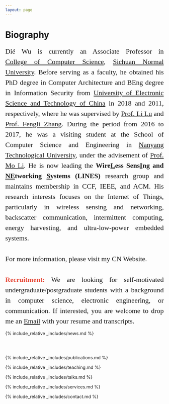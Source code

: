 ```yaml
---
layout: page
---
```


<h1>Biography</h1> 

<div style="font: 22px/1.5 Crimson Pro, serif; text-align:justify">
Dié Wu is currently an Associate Professor in <a href="https://cs.sicnu.edu.cn/">College of Computer Science</a>, <a href="https://www.sicnu.edu.cn/">Sichuan Normal University</a>. Before serving as a faculty, he obtained his PhD degree in Computer Architecture and BEng degree in Information Security from <a href="https://www.uestc.edu.cn">University of Electronic Science and Technology of China</a> in 2018 and 2011, respectively, where he was supervised by <a href="https://www.scse.uestc.edu.cn/info/1081/12001.htm">Prof. Li Lu</a> and <a href="https://sise.uestc.edu.cn/info/1035/5658.htm">Prof. Fengli Zhang</a>. During the period from 2016 to 2017, he was a visiting student at the School of Computer Science and Engineering in <a href="https://www.ntu.edu.sg/">Nanyang Technological University</a>, under the advisement of <a href="https://cse.hkust.edu.hk/~lim/">Prof. Mo Li</a>. He is now leading the <b>Wire<u>L</u>ess Sens<u>I</u>ng and <u>NE</u>tworking <u>S</u>ystems (LINES)</b> research group and maintains membership in CCF, IEEE, and ACM. His research interests focuses on the Internet of Things, particularly in wireless sensing and networking, backscatter communication, intermittent computing, energy harvesting, and ultra-low-power embedded systems. 
<br>
<br>
For more information, please visit my CN Website.
<br>
<br>
<b style="color: #E74C3C">Recruitment:</b> We are looking for self-motivated undergraduate/postgraduate students with a background in computer science, electronic engineering, or communication. If interested, you are welcome to drop me an <a href="mailto:wd@sicnu.edu.cn">Email</a> with your resume and transcripts.
</div>




{% include_relative _includes/news.md %}

<div style="margin-top: 60px;"></div>

{% include_relative _includes/publications.md %}

{% include_relative _includes/teaching.md %}

{% include_relative _includes/talks.md %}

{% include_relative _includes/services.md %}

{% include_relative _includes/contact.md %}
